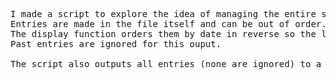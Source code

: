<pre>
I made a script to explore the idea of managing the entire schedule as a list of the things that you have to do as a list.
Entries are made in the file itself and can be out of order. 
The display function orders them by date in reverse so the list is read from the bottem upwards, which is good for reading it from the command line.
Past entries are ignored for this ouput.

The script also outputs all entries (none are ignored) to a csv file for opening as a spreadsheet. 
</pre>
